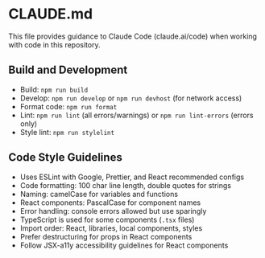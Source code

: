 # CLAUDE.md

This file provides guidance to Claude Code (claude.ai/code) when working with code in this repository.

## Build and Development
- Build: `npm run build`
- Develop: `npm run develop` or `npm run devhost` (for network access)
- Format code: `npm run format`
- Lint: `npm run lint` (all errors/warnings) or `npm run lint-errors` (errors only)
- Style lint: `npm run stylelint`

## Code Style Guidelines
- Uses ESLint with Google, Prettier, and React recommended configs
- Code formatting: 100 char line length, double quotes for strings
- Naming: camelCase for variables and functions
- React components: PascalCase for component names
- Error handling: console errors allowed but use sparingly
- TypeScript is used for some components (`.tsx` files)
- Import order: React, libraries, local components, styles
- Prefer destructuring for props in React components
- Follow JSX-a11y accessibility guidelines for React components